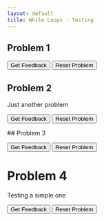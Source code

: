 ```yaml
---
layout: default
title: While Loops - Testing
---
```


## Problem 1
<div id="Testing 1-sortableTrash" class="sortable-code"></div> 
<div id="Testing 1-sortable" class="sortable-code"></div> 
<div style="clear:both;"></div> 
<p> 
    <input id="Testing 1-feedbackLink" value="Get Feedback" type="button" /> 
    <input id="Testing 1-newInstanceLink" value="Reset Problem" type="button" /> 
</p> 
<script type="text/javascript"> 
(function(){
  var initial = "number = int(input(&quot;Enter a number: &quot;))\n" +
    "if number &gt; 10:\n" +
    "	print(&quot;Greater than 10&quot;)\n" +
    "else:\n" +
    "	print(&quot;Less than 10&quot;)\n" +
    "number = input(&quot;Enter a number&quot;) #distractor";
  var parsonsPuzzle = new ParsonsWidget({
    "sortableId": "Testing 1-sortable",
    "max_wrong_lines": 1,
    "grader": ParsonsWidget._graders.LineBasedGrader,
    "exec_limit": 2500,
    "can_indent": false,
    "x_indent": 50,
    "lang": "en",
    "show_feedback": true,
    "trashId": "Testing 1-sortableTrash"
  });
  parsonsPuzzle.init(initial);
  parsonsPuzzle.shufffleLines();
  $("#Testing 1-newInstanceLink").click(function(event){ 
      event.preventDefault(); 
      parsonsPuzzle.shuffleLines(); 
  }); 
  $("#Testing 1-feedbackLink").click(function(event){ 
      event.preventDefault(); 
      parsonsPuzzle.getFeedback(); 
  }); 
})(); 
</script>

## Problem 2
Just another problem
<div id="Another Test-sortableTrash" class="sortable-code"></div> 
<div id="Another Test-sortable" class="sortable-code"></div> 
<div style="clear:both;"></div> 
<p> 
    <input id="Another Test-feedbackLink" value="Get Feedback" type="button" /> 
    <input id="Another Test-newInstanceLink" value="Reset Problem" type="button" /> 
</p> 
<script type="text/javascript"> 
(function(){
  var initial = "print(&quot;Simpler test&quot;)\n" +
    "print(&quot;Please work&quot;)";
  var parsonsPuzzle = new ParsonsWidget({
    "sortableId": "Another Test-sortable",
    "max_wrong_lines": 0,
    "grader": ParsonsWidget._graders.LineBasedGrader,
    "exec_limit": 2500,
    "can_indent": true,
    "x_indent": 50,
    "lang": "en",
    "show_feedback": true,
    "trashId": "Another Test-sortableTrash"
  });
  parsonsPuzzle.init(initial);
  parsonsPuzzle.shuffleLines();
  $("#Another Test-newInstanceLink").click(function(event){ 
      event.preventDefault(); 
      parsonsPuzzle.shuffleLines(); 
  }); 
  $("#Another Test-feedbackLink").click(function(event){ 
      event.preventDefault(); 
      parsonsPuzzle.getFeedback(); 
  }); 
})(); 
</script>
## Problem 3
<div id="p1-sortableTrash" class="sortable-code"></div>
<div id="p1-sortable" class="sortable-code"></div>
<div style="clear:both;"></div>
<p>
    <input id="p1-feedbackLink" value="Get Feedback" type="button" />
    <input id="p1-newInstanceLink" value="Reset Problem" type="button" />
</p>
<script type="text/javascript">
  var initial = "print(\"Hello\")\n" +
    "print(\" \")\n" +
    "print(\"World\")\n" +
    "print(\"!\")";
  var parsonsPuzzle = new ParsonsWidget({
    "sortableId": "p1-sortable",
    "max_wrong_lines": 10,
    "grader": ParsonsWidget._graders.LineBasedGrader,
    "exec_limit": 2500,
    "can_indent": false,
    "x_indent": 50,
    "lang": "en",
    "trashId": "p1-sortableTrash"
  });
  parsonsPuzzle.init(initial);
  parsonsPuzzle.shuffleLines();
  $("#p1-newInstanceLink").click(function(event){
      event.preventDefault();
      parsonsPuzzle.shuffleLines();
  });
  $("#p1-feedbackLink").click(function(event){
      event.preventDefault();
      parsonsPuzzle.getFeedback();
  });
</script>

# Problem 4
Testing a simple one
<div id="Next Test-sortableTrash" class="sortable-code"></div> 
<div id="Next Test-sortable" class="sortable-code"></div> 
<div style="clear:both;"></div> 
<p> 
    <input id="Next Test-feedbackLink" value="Get Feedback" type="button" /> 
    <input id="Next Test-newInstanceLink" value="Reset Problem" type="button" /> 
</p> 
<script type="text/javascript"> 
  var initial = "print(&quot;Simpler test&quot;)\n" +
    "print(&quot;Please work&quot;)";
  var parsonsPuzzle = new ParsonsWidget({
    "sortableId": "Next Test-sortable",
    "max_wrong_lines": 1,
    "grader": ParsonsWidget._graders.LineBasedGrader,
    "exec_limit": 2500,
    "can_indent": true,
    "x_indent": 50,
    "lang": "en",
    "show_feedback": true,
    "trashId": "Next Test-sortableTrash"
  });
  parsonsPuzzle.init(initial);
  parsonsPuzzle.shuffleLines();
  $("#Next Test-newInstanceLink").click(function(event){ 
      event.preventDefault(); 
      parsonsPuzzle.shuffleLines(); 
  }); 
  $("#Next Test-feedbackLink").click(function(event){ 
      event.preventDefault(); 
      parsonsPuzzle.getFeedback(); 
  }); 
</script>
